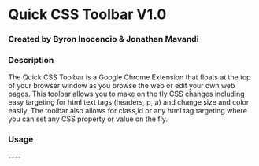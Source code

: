 <h1>Quick CSS Toolbar V1.0</h1>

<h3>Created by Byron Inocencio & Jonathan Mavandi</h3>

<h3>Description </h3>

<p>The Quick CSS Toolbar is a Google Chrome Extension that floats at the top of your browser window as you browse the web or edit your own web pages. This toolbar allows you to make on the fly CSS changes including easy targeting for html text tags (headers, p, a) and change size and color easily. The toolbar also allows for class,id or any html tag targeting where you can set any CSS property or value on the fly. </p>

<h3>Usage </h3> 
----
